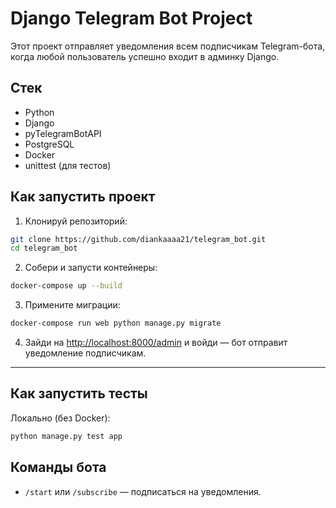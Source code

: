 # Django Telegram Bot Project

Этот проект отправляет уведомления всем подписчикам Telegram-бота, когда любой пользователь успешно входит в админку Django.

## Стек

* Python
* Django
* pyTelegramBotAPI
* PostgreSQL
* Docker
* unittest (для тестов)

## Как запустить проект

1. Клонируй репозиторий:

```bash
git clone https://github.com/diankaaaa21/telegram_bot.git
cd telegram_bot
```

2. Собери и запусти контейнеры:

```bash
docker-compose up --build
```

3. Примените миграции:

```bash
docker-compose run web python manage.py migrate
```

4. Зайди на [http://localhost:8000/admin](http://localhost:8000/admin) и войди — бот отправит уведомление подписчикам.

---

## Как запустить тесты

Локально (без Docker):

```bash
python manage.py test app
```

## Команды бота

* `/start` или `/subscribe` — подписаться на уведомления.


